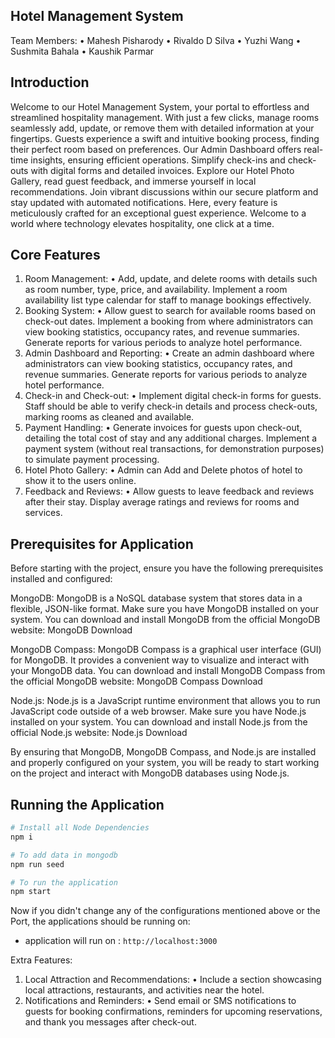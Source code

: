 
## Hotel Management System

Team Members:
•	Mahesh Pisharody
•	Rivaldo D Silva
•	Yuzhi Wang
•	Sushmita Bahala
•	Kaushik Parmar

## Introduction

Welcome to our Hotel Management System, your portal to effortless and streamlined hospitality management. With just a few clicks, manage rooms seamlessly add, update, or remove them with detailed information at your fingertips. Guests experience a swift and intuitive booking process, finding their perfect room based on preferences. Our Admin Dashboard offers real-time insights, ensuring efficient operations. Simplify check-ins and check-outs with digital forms and detailed invoices. Explore our Hotel Photo Gallery, read guest feedback, and immerse yourself in local recommendations. Join vibrant discussions within our secure platform and stay updated with automated notifications. Here, every feature is meticulously crafted for an exceptional guest experience. Welcome to a world where technology elevates hospitality, one click at a time.

## Core Features

1.	Room Management:
•	Add, update, and delete rooms with details such as room number, type, price, and availability. Implement a room availability list type calendar for staff to manage bookings effectively.
2.	Booking System:
•	Allow guest to search for available rooms based on check-out dates. Implement a booking from where administrators can view booking statistics, occupancy rates, and revenue summaries. Generate reports for various periods to analyze hotel performance.
3.	Admin Dashboard and Reporting:
•	Create an admin dashboard where administrators can view booking statistics, occupancy rates, and revenue summaries. Generate reports for various periods to analyze hotel performance.
4.	Check-in and Check-out:
•	Implement digital check-in forms for guests. Staff should be able to verify check-in details and process check-outs, marking rooms as cleaned and available.
5.	Payment Handling:
•	Generate invoices for guests upon check-out, detailing the total cost of stay and any additional charges. Implement a payment system (without real transactions, for demonstration purposes) to simulate payment processing.
6.	Hotel Photo Gallery:
•	Admin can Add and Delete photos of hotel to show it to the users online.
7.	Feedback and Reviews:
•	Allow guests to leave feedback and reviews after their stay. Display average ratings and reviews for rooms and services.


## Prerequisites for Application
Before starting with the project, ensure you have the following prerequisites installed and configured:

MongoDB: MongoDB is a NoSQL database system that stores data in a flexible, JSON-like format. Make sure you have MongoDB installed on your system. You can download and install MongoDB from the official MongoDB website: MongoDB Download

MongoDB Compass: MongoDB Compass is a graphical user interface (GUI) for MongoDB. It provides a convenient way to visualize and interact with your MongoDB data. You can download and install MongoDB Compass from the official MongoDB website: MongoDB Compass Download

Node.js: Node.js is a JavaScript runtime environment that allows you to run JavaScript code outside of a web browser. Make sure you have Node.js installed on your system. You can download and install Node.js from the official Node.js website: Node.js Download

By ensuring that MongoDB, MongoDB Compass, and Node.js are installed and properly configured on your system, you will be ready to start working on the project and interact with MongoDB databases using Node.js.


## Running the Application


```bash
# Install all Node Dependencies
npm i
```

```bash
# To add data in mongodb
npm run seed
```
```bash
# To run the application
npm start
```

Now if you didn't change any of the configurations mentioned above or the Port, the applications should be running on:
- application will run on : `http://localhost:3000`


Extra Features:
1.	Local Attraction and Recommendations:
•	Include a section showcasing local attractions, restaurants, and activities near the hotel.
2.	Notifications and Reminders:
•	Send email or SMS notifications to guests for booking confirmations, reminders for upcoming reservations, and thank you messages after check-out.
